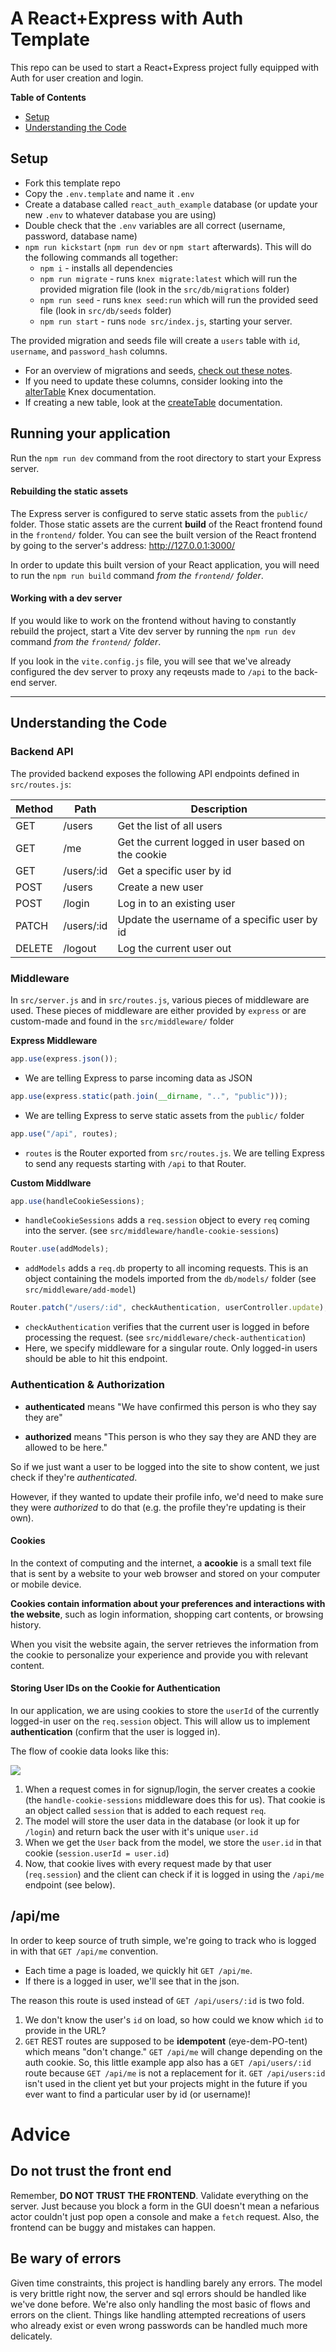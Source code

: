 # A React+Express with Auth Template

This repo can be used to start a React+Express project fully equipped with Auth for user creation and login.

**Table of Contents**

- [Setup](#setup)
- [Understanding the Code](#understanding-the-code)

## Setup

- Fork this template repo
- Copy the `.env.template` and name it `.env`
- Create a database called `react_auth_example` database (or update your new `.env` to whatever database you are using)
- Double check that the `.env` variables are all correct (username, password, database name)
- `npm run kickstart` (`npm run dev` or `npm start` afterwards). This will do the following commands all together:
  - `npm i` - installs all dependencies
  - `npm run migrate` - runs `knex migrate:latest` which will run the provided migration file (look in the `src/db/migrations` folder)
  - `npm run seed` - runs `knex seed:run` which will run the provided seed file (look in `src/db/seeds` folder)
  - `npm run start` - runs `node src/index.js`, starting your server.

The provided migration and seeds file will create a `users` table with `id`, `username`, and `password_hash` columns.

- For an overview of migrations and seeds, [check out these notes](https://github.com/The-Marcy-Lab-School/Fall-2022-Curriculum-BMC/blob/main/se-unit-7/lesson-8-migrations-and-seeds/notes.md).
- If you need to update these columns, consider looking into the [alterTable](https://knexjs.org/guide/schema-builder.html#altertable) Knex documentation.
- If creating a new table, look at the [createTable](https://knexjs.org/guide/schema-builder.html#createtable) documentation.

## Running your application

Run the `npm run dev` command from the root directory to start your Express server.

#### Rebuilding the static assets

The Express server is configured to serve static assets from the `public/` folder. Those static assets are the current **build** of the React frontend found in the `frontend/` folder. You can see the built version of the React frontend by going to the server's address: http://127.0.0.1:3000/

In order to update this built version of your React application, you will need to run the `npm run build` command _from the `frontend/` folder_.

#### Working with a dev server

If you would like to work on the frontend without having to constantly rebuild the project, start a Vite dev server by running the `npm run dev` command _from the `frontend/` folder_.

If you look in the `vite.config.js` file, you will see that we've already configured the dev server to proxy any reqeusts made to `/api` to the back-end server.

---

## Understanding the Code

### Backend API

The provided backend exposes the following API endpoints defined in `src/routes.js`:

| Method | Path       | Description                                        |
| ------ | ---------- | -------------------------------------------------- |
| GET    | /users     | Get the list of all users                          |
| GET    | /me        | Get the current logged in user based on the cookie |
| GET    | /users/:id | Get a specific user by id                          |
| POST   | /users     | Create a new user                                  |
| POST   | /login     | Log in to an existing user                         |
| PATCH  | /users/:id | Update the username of a specific user by id       |
| DELETE | /logout    | Log the current user out                           |

### Middleware

In `src/server.js` and in `src/routes.js`, various pieces of middleware are used. These pieces of middleware are either provided by `express` or are custom-made and found in the `src/middleware/` folder

**Express Middleware**

```js
app.use(express.json());
```

- We are telling Express to parse incoming data as JSON

```js
app.use(express.static(path.join(__dirname, "..", "public")));
```

- We are telling Express to serve static assets from the `public/` folder

```js
app.use("/api", routes);
```

- `routes` is the Router exported from `src/routes.js`. We are telling Express to send any requests starting with `/api` to that Router.

**Custom Middlware**

```js
app.use(handleCookieSessions);
```

- `handleCookieSessions` adds a `req.session` object to every `req` coming into the server. (see `src/middleware/handle-cookie-sessions`)

```js
Router.use(addModels);
```

- `addModels` adds a `req.db` property to all incoming requests. This is an object containing the models imported from the `db/models/` folder (see `src/middleware/add-model`)

```js
Router.patch("/users/:id", checkAuthentication, userController.update);
```

- `checkAuthentication` verifies that the current user is logged in before processing the request. (see `src/middleware/check-authentication`)
- Here, we specify middleware for a singular route. Only logged-in users should be able to hit this endpoint.

### Authentication & Authorization

- **authenticated** means "We have confirmed this person is who they say they are"

- **authorized** means "This person is who they say they are AND they are allowed to be here."

So if we just want a user to be logged into the site to show content, we just check if they're _authenticated_.

However, if they wanted to update their profile info, we'd need to make sure they were _authorized_ to do that (e.g. the profile they're updating is their own).

#### Cookies

In the context of computing and the internet, a **acookie** is a small text file that is sent by a website to your web browser and stored on your computer or mobile device.

**Cookies contain information about your preferences and interactions with the website**, such as login information, shopping cart contents, or browsing history.

When you visit the website again, the server retrieves the information from the cookie to personalize your experience and provide you with relevant content.

#### Storing User IDs on the Cookie for Authentication

In our application, we are using cookies to store the `userId` of the currently logged-in user on the `req.session` object. This will allow us to implement **authentication** (confirm that the user is logged in).

The flow of cookie data looks like this:

![](readme-img/cookies-session-userid-diagram.svg)

1. When a request comes in for signup/login, the server creates a cookie (the `handle-cookie-sessions` middleware does this for us). That cookie is an object called `session` that is added to each request `req`.
2. The model will store the user data in the database (or look it up for `/login`) and return back the user with it's unique `user.id`
3. When we get the `User` back from the model, we store the `user.id` in that cookie (`session.userId = user.id`)
4. Now, that cookie lives with every request made by that user (`req.session`) and the client can check if it is logged in using the `/api/me` endpoint (see below).

## /api/me

In order to keep source of truth simple, we're going to track who is logged in with that `GET /api/me` convention.

- Each time a page is loaded, we quickly hit `GET /api/me`.
- If there is a logged in user, we'll see that in the json.

The reason this route is used instead of `GET /api/users/:id` is two fold.

1. We don't know the user's `id` on load, so how could we know which `id` to provide in the URL?
2. `GET` REST routes are supposed to be **idempotent** (eye-dem-PO-tent) which means "don't change." `GET /api/me` will change depending on the auth cookie. So, this little example app also has a `GET /api/users/:id` route because `GET /api/me` is not a replacement for it. `GET /api/users:id` isn't used in the client yet but your projects might in the future if you ever want to find a particular user by id (or username)!

# Advice

## Do not trust the front end

Remember, **DO NOT TRUST THE FRONTEND**. Validate everything on the server. Just because you block a form in the GUI doesn't mean a nefarious actor couldn't just pop open a console and make a `fetch` request. Also, the frontend can be buggy and mistakes can happen.

## Be wary of errors

Given time constraints, this project is handling barely any errors. The model is very brittle right now, the server and sql errors should be handled like we've done before. We're also only handling the most basic of flows and errors on the client. Things like handling attempted recreations of users who already exist or even wrong passwords can be handled much more delicately.
